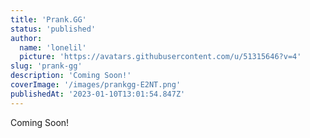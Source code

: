 ```yaml
---
title: 'Prank.GG'
status: 'published'
author:
  name: 'lonelil'
  picture: 'https://avatars.githubusercontent.com/u/51315646?v=4'
slug: 'prank-gg'
description: 'Coming Soon!'
coverImage: '/images/prankgg-E2NT.png'
publishedAt: '2023-01-10T13:01:54.847Z'
---
```


Coming Soon!

